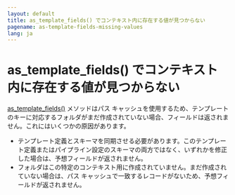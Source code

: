 ```yaml
---
layout: default
title: as_template_fields() でコンテキスト内に存在する値が見つからない
pagename: as-template-fields-missing-values
lang: ja
---
```


# as_template_fields() でコンテキスト内に存在する値が見つからない

[as_template_fields()](https://developer.shotgunsoftware.com/tk-core/core.html?#sgtk.Context.as_template_fields) メソッドはパス キャッシュを使用するため、テンプレートのキーに対応するフォルダがまだ作成されていない場合、フィールドは返されません。これにはいくつかの原因があります。

- テンプレート定義とスキーマを同期させる必要があります。このテンプレート定義またはパイプライン設定のスキーマの両方ではなく、いずれかを修正した場合は、予想フィールドが返されません。
- フォルダはこの特定のコンテキスト用に作成されていません。まだ作成されていない場合は、パス キャッシュで一致するレコードがないため、予想フィールドが返されません。
